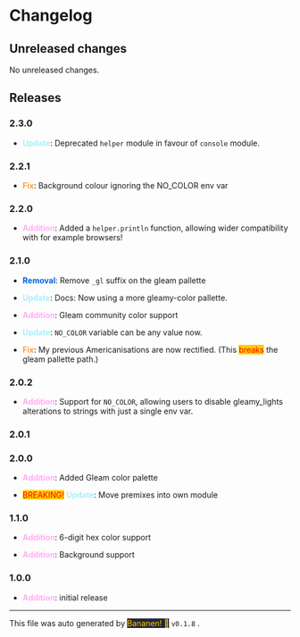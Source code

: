 
# Changelog


## Unreleased changes
            
No unreleased changes.

## Releases



### 2.3.0
-  **<span style="color: #a6f0fc">Update</span>**: Deprecated `helper` module in favour of `console` module.


### 2.2.1
-  **<span style="color: #ff9d35">Fix</span>**: Background colour ignoring the NO_COLOR env var


### 2.2.0
-  **<span style="color: #ffaff3">Addition</span>**: Added a `helper.println` function, allowing wider compatibility with for example browsers!


### 2.1.0
-  **<span style="color: #0060df">Removal</span>**: Remove `_gl` suffix on the gleam pallette
-  **<span style="color: #a6f0fc">Update</span>**: Docs: Now using a more gleamy-color pallette.
-  **<span style="color: #ffaff3">Addition</span>**: Gleam community color support
-  **<span style="color: #a6f0fc">Update</span>**: `NO_COLOR` variable can be any value now.
-  **<span style="color: #ff9d35">Fix</span>**: My previous Americanisations are now rectified. (This <span style="color: red; background-color: #ffcc00">breaks</span> the gleam pallette path.)


### 2.0.2
-  **<span style="color: #ffaff3">Addition</span>**: Support for `NO_COLOR`, allowing users to disable gleamy_lights alterations to strings with just a single env var.


### 2.0.1


### 2.0.0
-  **<span style="color: #ffaff3">Addition</span>**: Added Gleam color palette
- <span style="color: red; background-color: #ffcc00">BREAKING!</span> **<span style="color: #a6f0fc">Update</span>**: Move premixes into own module


### 1.1.0
-  **<span style="color: #ffaff3">Addition</span>**: 6-digit hex color support
-  **<span style="color: #ffaff3">Addition</span>**: Background support


### 1.0.0
-  **<span style="color: #ffaff3">Addition</span>**: initial release


<hr>
            
This file was auto generated by [<span style="background-color: #24273a; color: #ffcc00">Bananen! 🍌</span>](https://github.com/strawmelonjuice/bananen/) `v0.1.8`
.